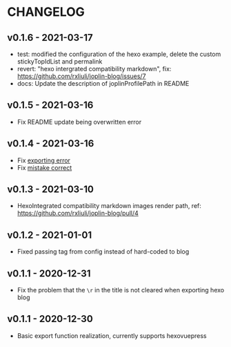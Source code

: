 # CHANGELOG

## v0.1.6 - 2021-03-17

- test: modified the configuration of the hexo example, delete the custom stickyTopIdList and permalink
- revert: "hexo intergrated compatibility markdown", fix: https://github.com/rxliuli/joplin-blog/issues/7
- docs: Update the description of joplinProfilePath in README

## v0.1.5 - 2021-03-16

- Fix README update being overwritten error

## v0.1.4 - 2021-03-16

- Fix [exporting error](https://github.com/rxliuli/joplin-blog/issues/5)
- Fix [mistake correct](https://github.com/rxliuli/joplin-blog/issues/6)

## v0.1.3 - 2021-03-10

- HexoIntegrated compatibility markdown images render path, ref: https://github.com/rxliuli/joplin-blog/pull/4

## v0.1.2 - 2021-01-01

- Fixed passing tag from config instead of hard-coded to blog

## v0.1.1 - 2020-12-31

- Fix the problem that the `\r` in the title is not cleared when exporting hexo blog

## v0.1.1 - 2020-12-30

- Basic export function realization, currently supports hexovuepress

